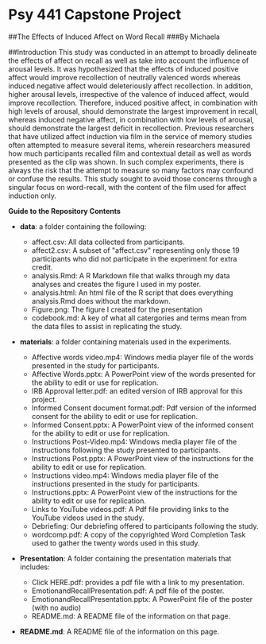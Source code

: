 # Psy 441 Capstone Project
##The Effects of Induced Affect on Word Recall
###By Michaela

##Introduction
This study was conducted in an attempt to broadly delineate the effects of affect on recall as well as take into account the influence of arousal levels.  It was hypothesized that the effects of induced positive affect would improve recollection of neutrally valenced words whereas induced negative affect would deleteriously affect recollection.  In addition, higher arousal levels, irrespective of the valence of induced affect, would improve recollection.  Therefore, induced positive affect, in combination with high levels of arousal, should demonstrate the largest improvement in recall, whereas induced negative affect, in combination with low levels of arousal, should demonstrate the largest deficit in recollection.  Previous researchers that have utilized affect induction via film in the service of memory studies often attempted to measure several items, wherein researchers measured how much participants recalled film and contextual detail as well as words presented as the clip was shown.  In such complex experiments, there is always the risk that the attempt to measure so many factors may confound or confuse the results.  This study sought to avoid those concerns through a singular focus on word-recall, with the content of the film used for affect induction only.

**Guide to the Repository Contents**

* **data**: a folder containing the following:
    * affect.csv: All data collected from participants.
    * affect2.csv: A subset of "affect.csv" representing only those 19 participants who did not participate in the experiment for extra credit.
    * analysis.Rmd: A R Markdown file that walks through my data analyses and creates the figure I used in my poster.
    * analysis.html: An html file of the R script that does everything analysis.Rmd does without the markdown.
    * Figure.png: The figure I created for the presentation
    * codebook.md: A key of what all catergories and terms mean from the data files to assist in replicating the study.

* **materials**: a folder containing materials used in the experiments.
    * Affective words video.mp4: Windows media player file of the words presented in the study for participants.
    * Affective Words.pptx: A PowerPoint view of the words presented for the ability to edit or use for replication.
    * IRB Approval letter.pdf: an edited version of IRB approval for this project.
    * Informed Consent document format.pdf: Pdf version of the informed consent for the ability to edit or use for replication.
    * Informed Consent.pptx: A PowerPoint view of the informed consent for the ability to edit or use for replication.  
    * Instructions Post-Video.mp4: Windows media player file of the instructions following the study presented to participants.
    * Instructions Post.pptx: A PowerPoint view of the instructions for the ability to edit or use for replication. 
    * Instructions video.mp4: Windows media player file of the instructions presented in the study for participants.
    * Instructions.pptx:  A PowerPoint view of the instructions for the ability to edit or use for replication.
    * Links to YouTube videos.pdf: A Pdf file providing links to the YouTube videos used in the study.
    * Debriefing: Our debriefing offered to participants following the study.
    * wordcomp.pdf: A copy of the copyrighted Word Completion Task used to gather the twenty words used in this study. 
* **Presentation**: A folder containing the presentation materials that includes:
    * Click HERE.pdf: provides a pdf file with a link to my presentation.
    * EmotionandRecallPresentation.pdf: A pdf file of the poster.
    * EmotionandRecallPresentation.pptx: A PowerPoint file of the poster (with no audio)
    * README.md: A README file of the information on that page.
    


* **README.md**: A README file of the information on this page.